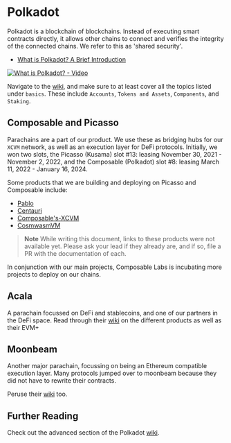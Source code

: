 # Polkadot

Polkadot is a blockchain of blockchains. Instead of executing smart contracts directly, it allows other chains to connect and verifies the integrity of the connected chains. We refer to this as 'shared security'.

- [What is Polkadot? A Brief Introduction](https://polkadot.network/blog/what-is-polkadot-a-brief-introduction/)

[![What is Polkadot? - Video](https://img.youtube.com/vi/BQ60bTU1bPg/maxresdefault.jpg)](https://youtu.be/BQ60bTU1bPg)

Navigate to the [wiki](https://wiki.polkadot.network/docs/learn-accounts), and make sure to at least cover all the topics listed under `basics`. These include `Accounts`, `Tokens and Assets`, `Components`, and `Staking`.

## Composable and Picasso

Parachains are a part of our product. We use these as bridging hubs for our `XCVM` network, as well as an execution layer for DeFi protocols. Initially, we won two slots, the Picasso (Kusama) slot #13: leasing November 30, 2021 - November 2, 2022, and the Composable (Polkadot) slot #8: leasing March 11, 2022 - January 16, 2024.

Some products that we are building and deploying on Picasso and Composable include:

- [Pablo](https://dali.devnets.composablefinance.ninja/products/pablo-overview.html)
- [Centauri](https://dali.devnets.composablefinance.ninja/products/centauri-overview.html)
- [Composable's-XCVM](https://dali.devnets.composablefinance.ninja/products/cross-chain-virtual-machine.html)
- [CosmwasmVM](https://dali.devnets.composablefinance.ninja/products/cross-chain-virtual-machine/writing-smart-contracts-with-cosmwasm.html)



> **Note**
> While writing this document, links to these products were not available yet. Please ask your lead if they already are, and if so, file a PR with the documentation of each.

In conjunction with our main projects, Composable Labs is incubating more projects to deploy on our chains.

## Acala

A parachain focussed on DeFi and stablecoins, and one of our partners in the DeFi space. Read through their [wiki](https://wiki.acala.network/) on the different products as well as their EVM+

## Moonbeam

Another major parachain, focussing on being an Ethereum compatible execution layer. Many protocols jumped over to moonbeam because they did not have to rewrite their contracts.

Peruse their [wiki](https://docs.moonbeam.network/builders/) too.

## Further Reading

Check out the advanced section of the Polkadot [wiki](https://wiki.polkadot.network/docs/learn-availability).
